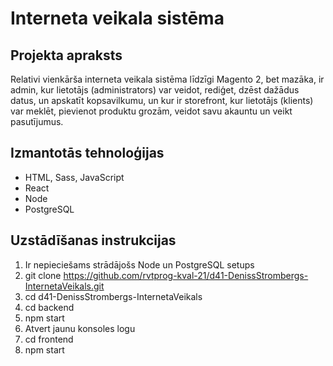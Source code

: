 # Interneta veikala sistēma
## Projekta apraksts
Relativi vienkārša interneta veikala sistēma līdzīgi Magento 2, bet mazāka, ir admin, kur lietotājs (administrators) var veidot, rediģet, dzēst dažādus datus, un apskatīt kopsavilkumu, un kur ir storefront, kur lietotājs (klients) var meklēt, pievienot produktu grozām, veidot savu akauntu un veikt pasutījumus.

## Izmantotās tehnoloģijas
- HTML, Sass, JavaScript
- React
- Node
- PostgreSQL

## Uzstādīšanas instrukcijas
1. Ir nepieciešams strādājošs Node un PostgreSQL setups
2. git clone https://github.com/rvtprog-kval-21/d41-DenissStrombergs-InternetaVeikals.git
3. cd d41-DenissStrombergs-InternetaVeikals
4. cd backend
5. npm start
5. Atvert jaunu konsoles logu
6. cd frontend
7. npm start
